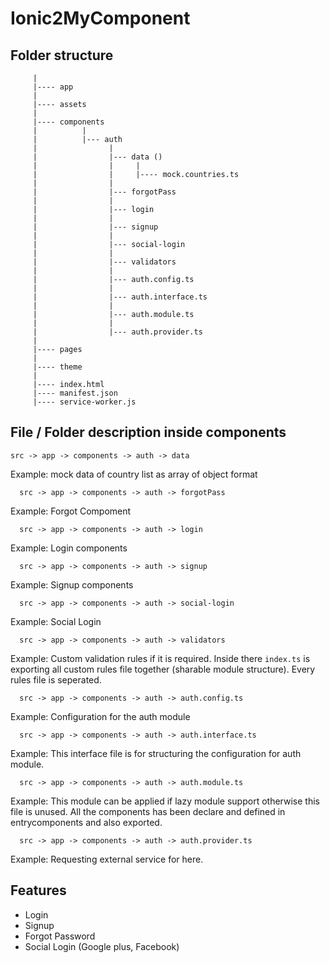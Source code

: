 # Ionic2MyComponent

## Folder structure

``` src
     |
     |---- app
     |
     |---- assets
     |
     |---- components
     |          |
     |          |--- auth
     |                |
     |                |--- data ()
     |                |     |
     |                |     |---- mock.countries.ts
     |                |
     |                |--- forgotPass
     |                |
     |                |--- login
     |                |
     |                |--- signup
     |                |
     |                |--- social-login
     |                |
     |                |--- validators
     |                |
     |                |--- auth.config.ts
     |                |
     |                |--- auth.interface.ts
     |                |
     |                |--- auth.module.ts
     |                |
     |                |--- auth.provider.ts
     |          
     |---- pages
     |
     |---- theme
     |      
     |---- index.html
     |---- manifest.json
     |---- service-worker.js
```

## File / Folder description inside components

```
src -> app -> components -> auth -> data
```

Example: mock data of country list as array of object format

```
  src -> app -> components -> auth -> forgotPass
```

Example: Forgot Compoment

```
  src -> app -> components -> auth -> login
```

Example: Login components

```
  src -> app -> components -> auth -> signup
```

Example: Signup components

```
  src -> app -> components -> auth -> social-login
```

Example: Social Login

```
  src -> app -> components -> auth -> validators
```  

Example: Custom validation rules if it is required. Inside there ``` index.ts ``` is exporting all custom rules file together (sharable module structure). Every rules file is seperated.

```
  src -> app -> components -> auth -> auth.config.ts
```

Example: Configuration for the auth module

```
  src -> app -> components -> auth -> auth.interface.ts
```

Example: This interface file is for structuring the configuration for auth module.

```
  src -> app -> components -> auth -> auth.module.ts
```

Example: This module can be applied if lazy module support otherwise this file is unused. All the components has been declare and defined in entrycomponents and also exported.

```
  src -> app -> components -> auth -> auth.provider.ts
```

Example: Requesting external service for here.


## Features
* Login
* Signup
* Forgot Password
* Social Login (Google plus, Facebook)
